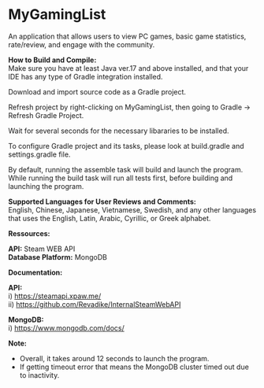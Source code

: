 # MyGamingList

An application that allows users to view PC games, basic game statistics, rate/review, and engage with the community.

<b>How to Build and Compile:</b><br>
Make sure you have at least Java ver.17 and above installed, and that your IDE has any type of Gradle integration installed. 

Download and import source code as a Gradle project.

Refresh project by right-clicking on MyGamingList, then going to Gradle -> Refresh Gradle Project.

Wait for several seconds for the necessary libararies to be installed.

To configure Gradle project and its tasks, please look at build.gradle and settings.gradle file.

By default, running the assemble task will build and launch the program. While running the build task will run all tests first, before building and launching the program.

<strong>Supported Languages for User Reviews and Comments:</strong><br> 
English, Chinese, Japanese, Vietnamese, Swedish, and any other languages that uses the English, Latin, Arabic, Cyrillic, or Greek alphabet.

<strong>Ressources:</strong>

<b>API:</b> Steam WEB API<br>
<b>Database Platform:</b> MongoDB

<strong>Documentation:</strong>

<strong>API:</strong><br>
i) https://steamapi.xpaw.me/<br>
ii) https://github.com/Revadike/InternalSteamWebAPI

<strong>MongoDB:</strong><br>
i) https://www.mongodb.com/docs/

<strong>Note:</strong>
* Overall, it takes around 12 seconds to launch the program.
* If getting timeout error that means the MongoDB cluster timed out due to inactivity.

